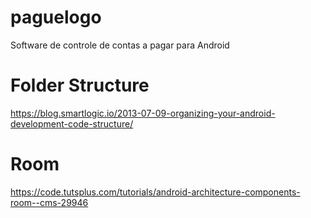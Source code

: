 # paguelogo
Software de controle de contas a pagar para Android

# Folder Structure
https://blog.smartlogic.io/2013-07-09-organizing-your-android-development-code-structure/

# Room
https://code.tutsplus.com/tutorials/android-architecture-components-room--cms-29946